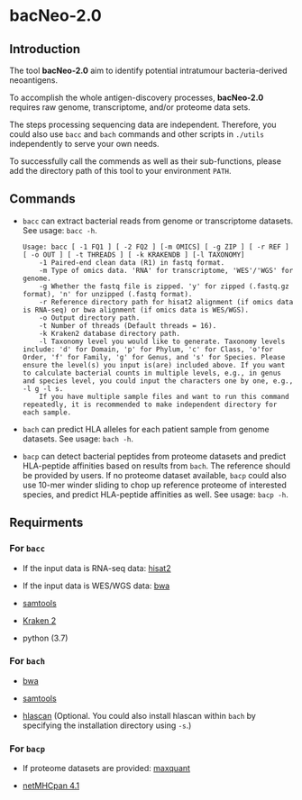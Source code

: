 # bacNeo-2.0

## Introduction

The tool **bacNeo-2.0** aim to identify potential intratumour bacteria-derived neoantigens. 

To accomplish the whole antigen-discovery processes, **bacNeo-2.0** requires raw genome, transcriptome, and/or proteome data sets.

The steps processing sequencing data are independent. Therefore, you could also use `bacc` and `bach` commands and other scripts in `./utils` independently to serve your own needs.

To successfully call the commends as well as their sub-functions, please add the directory path of this tool to your environment `PATH`.

## Commands

- `bacc` can extract bacterial reads from genome or transcriptome datasets. See usage: `bacc -h`.

    ```
    Usage: bacc [ -1 FQ1 ] [ -2 FQ2 ] [-m OMICS] [ -g ZIP ] [ -r REF ] [ -o OUT ] [ -t THREADS ] [ -k KRAKENDB ] [-l TAXONOMY]
        -1 Paired-end clean data (R1) in fastq format.
        -m Type of omics data. 'RNA' for transcriptome, 'WES'/'WGS' for genome.
        -g Whether the fastq file is zipped. 'y' for zipped (.fastq.gz format), 'n' for unzipped (.fastq format).
        -r Reference directory path for hisat2 alignment (if omics data is RNA-seq) or bwa alignment (if omics data is WES/WGS).
        -o Output directory path.
        -t Number of threads (Default threads = 16).
        -k Kraken2 database directory path.
        -l Taxonomy level you would like to generate. Taxonomy levels include: 'd' for Domain, 'p' for Phylum, 'c' for Class, 'o'for Order, 'f' for Family, 'g' for Genus, and 's' for Species. Please ensure the level(s) you input is(are) included above. If you want to calculate bacterial counts in multiple levels, e.g., in genus and species level, you could input the characters one by one, e.g., -l g -l s.
        If you have multiple sample files and want to run this command repeatedly, it is recommended to make independent directory for each sample.
    ```

- `bach` can predict HLA alleles for each patient sample from genome datasets. See usage: `bach -h`.

- `bacp` can detect bacterial peptides from proteome datasets and predict HLA-peptide affinities based on results from `bach`. The reference should be provided by users. If no proteome dataset available, `bacp` could also use 10-mer winder sliding to chop up reference proteome of interested species, and predict HLA-peptide affinities as well. See usage: `bacp -h`.

## Requirments

### For `bacc`

- If the input data is RNA-seq data: [hisat2](https://daehwankimlab.github.io/hisat2/)

- If the input data is WES/WGS data: [bwa](https://github.com/lh3/bwa)

- [samtools](https://www.htslib.org/)

- [Kraken 2](https://ccb.jhu.edu/data/kraken2_protocol/)

- python (3.7)

### For `bach`

- [bwa](https://github.com/lh3/bwa)

- [samtools](https://www.htslib.org/)

- [hlascan](https://github.com/SyntekabioTools/HLAscan/) (Optional. You could also install hlascan within `bach` by specifying the installation directory using `-s`.)

### For `bacp`

- If proteome datasets are provided: [maxquant](https://anaconda.org/bioconda/maxquant)

- [netMHCpan 4.1](https://services.healthtech.dtu.dk/services/NetMHCpan-4.1/)
